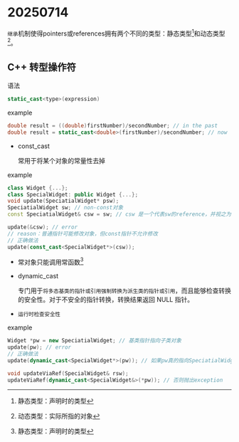 # 20250714

`继承`机制使得pointers或references拥有两个不同的类型：静态类型[^1]和动态类型[^2]。

[^1]:静态类型：声明时的类型
[^2]:动态类型：实际所指的对象





## C++ 转型操作符

语法

```c++
static_cast<type>(expression)
```

example

```c++
double result = ((double)firstNumber)/secondNumber; // in the past
double result = static_cast<double>(firstNumber)/secondNumber; // now
```



- const_cast

  常用于将某个对象的常量性去掉



example

```c++
class Widget {...};
class SpecialWidget: public Widget {...};
void update(SpeciatialWidget* psw);
SpeciatialWidget sw; // non-const对象
const SpeciatialWidget& csw = sw; // csw 是一个代表sw的reference，并视之为常对象

update(&csw); // error
// reason：普通指针可能修改对象，但const指针不允许修改
// 正确做法
update(const_cast<SpecialWidget*>(csw));

```

- 常对象只能调用常函数[^1]

[^1]:常函数：成员函数后面+`const`





- dynamic_cast

  专门用于`将多态基类的指针或引用强制转换为派生类的指针或引用`，而且能够检查转换的安全性。对于不安全的指针转换，转换结果返回 NULL 指针。

- `运行时检查安全性`

example

```c++
Widget *pw = new SpeciatialWidget; // 基类指针指向子类对象
update(pw); // error
// 正确做法
update(dynamic_cast<SpecialWidget*>(pw)); // 如果pw真的指向SpeciatialWidget，否则传进去的将是一个null指针

void updateViaRef(SpecialWidget& rsw);
updateViaRef(dynamic_cast<SpecialWidget&>(*pw)); // 否则抛出exception
```

